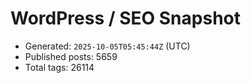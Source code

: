 # WordPress / SEO Snapshot

- Generated: `2025-10-05T05:45:44Z` (UTC)
- Published posts: 5659
- Total tags: 26114
